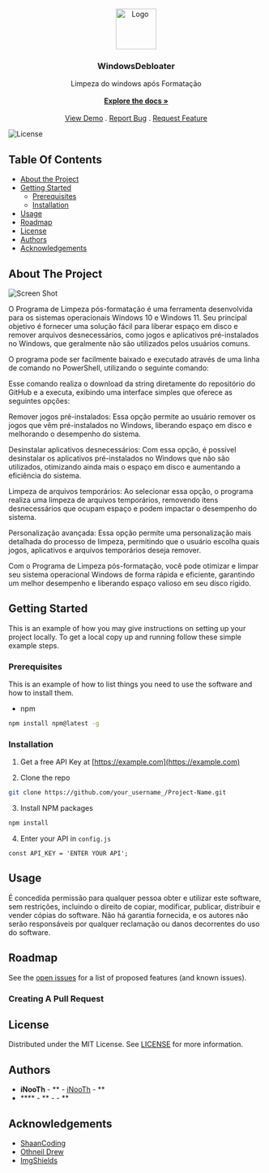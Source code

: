 <br/>
<p align="center">
  <a href="https://github.com/iNooTh/WindowsDebloater">
    <img src="https://i.imgur.com/drarQVx.png" alt="Logo" width="80" height="80">
  </a>

  <h3 align="center">WindowsDebloater</h3>

  <p align="center">
    Limpeza do windows após Formatação
    <br/>
    <br/>
    <a href="https://github.com/iNooTh/WindowsDebloater"><strong>Explore the docs »</strong></a>
    <br/>
    <br/>
    <a href="https://github.com/iNooTh/WindowsDebloater">View Demo</a>
    .
    <a href="https://github.com/iNooTh/WindowsDebloater/issues">Report Bug</a>
    .
    <a href="https://github.com/iNooTh/WindowsDebloater/issues">Request Feature</a>
  </p>
</p>

![License](https://img.shields.io/github/license/iNooTh/WindowsDebloater) 

## Table Of Contents

* [About the Project](#about-the-project)
* [Getting Started](#getting-started)
  * [Prerequisites](#prerequisites)
  * [Installation](#installation)
* [Usage](#usage)
* [Roadmap](#roadmap)
* [License](#license)
* [Authors](#authors)
* [Acknowledgements](#acknowledgements)

## About The Project

![Screen Shot](https://i.imgur.com/GFyTYoe.png)

O Programa de Limpeza pós-formatação é uma ferramenta desenvolvida para os sistemas operacionais Windows 10 e Windows 11. Seu principal objetivo é fornecer uma solução fácil para liberar espaço em disco e remover arquivos desnecessários, como jogos e aplicativos pré-instalados no Windows, que geralmente não são utilizados pelos usuários comuns.

O programa pode ser facilmente baixado e executado através de uma linha de comando no PowerShell, utilizando o seguinte comando:

Esse comando realiza o download da string diretamente do repositório do GitHub e a executa, exibindo uma interface simples que oferece as seguintes opções:

Remover jogos pré-instalados: Essa opção permite ao usuário remover os jogos que vêm pré-instalados no Windows, liberando espaço em disco e melhorando o desempenho do sistema.

Desinstalar aplicativos desnecessários: Com essa opção, é possível desinstalar os aplicativos pré-instalados no Windows que não são utilizados, otimizando ainda mais o espaço em disco e aumentando a eficiência do sistema.

Limpeza de arquivos temporários: Ao selecionar essa opção, o programa realiza uma limpeza de arquivos temporários, removendo itens desnecessários que ocupam espaço e podem impactar o desempenho do sistema.

Personalização avançada: Essa opção permite uma personalização mais detalhada do processo de limpeza, permitindo que o usuário escolha quais jogos, aplicativos e arquivos temporários deseja remover.

Com o Programa de Limpeza pós-formatação, você pode otimizar e limpar seu sistema operacional Windows de forma rápida e eficiente, garantindo um melhor desempenho e liberando espaço valioso em seu disco rígido.

## Getting Started

This is an example of how you may give instructions on setting up your project locally.
To get a local copy up and running follow these simple example steps.

### Prerequisites

This is an example of how to list things you need to use the software and how to install them.

* npm

```sh
npm install npm@latest -g
```

### Installation

1. Get a free API Key at [https://example.com](https://example.com)

2. Clone the repo

```sh
git clone https://github.com/your_username_/Project-Name.git
```

3. Install NPM packages

```sh
npm install
```

4. Enter your API in `config.js`

```JS
const API_KEY = 'ENTER YOUR API';
```

## Usage

É concedida permissão para qualquer pessoa obter e utilizar este software, sem restrições, incluindo o direito de copiar, modificar, publicar, distribuir e vender cópias do software. Não há garantia fornecida, e os autores não serão responsáveis por qualquer reclamação ou danos decorrentes do uso do software.

## Roadmap

See the [open issues](https://github.com/iNooTh/WindowsDebloater/issues) for a list of proposed features (and known issues).

### Creating A Pull Request



## License

Distributed under the MIT License. See [LICENSE](https://github.com/iNooTh/WindowsDebloater/blob/main/LICENSE.md) for more information.

## Authors

* **iNooTh** - ** - [iNooTh](https://github.com/carlositaloo) - **
* **** - ** - []() - **

## Acknowledgements

* [ShaanCoding](https://github.com/ShaanCoding/)
* [Othneil Drew](https://github.com/othneildrew/Best-README-Template)
* [ImgShields](https://shields.io/)
